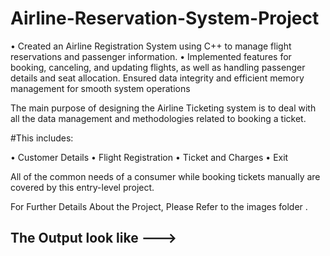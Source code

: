# Airline-Reservation-System-Project

•	Created an Airline Registration System using C++ to manage flight reservations and passenger information.
•	Implemented features for booking, canceling, and updating flights, as well as handling passenger details and seat allocation.
Ensured data integrity and efficient memory management for smooth system operations


The main purpose of designing the Airline Ticketing system is to deal with all the data management and methodologies related to booking a ticket.

#This includes:

•	Customer Details
•	Flight Registration
•	Ticket and Charges
•	Exit

All of the common needs of a consumer while booking tickets manually are covered by this entry-level project.

For Further Details About the Project, Please Refer to the images folder .
## The Output look like --->


